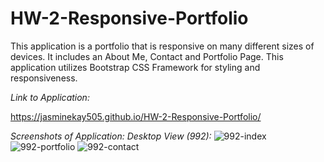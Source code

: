 # HW-2-Responsive-Portfolio

This application is a portfolio that is responsive on many different sizes of devices. It includes an About Me, Contact and Portfolio Page. This application utilizes Bootstrap CSS Framework for styling and responsiveness. 

*Link to Application:*

https://jasminekay505.github.io/HW-2-Responsive-Portfolio/

*Screenshots of Application:*
*Desktop View (992):*
![992-index](https://user-images.githubusercontent.com/74380703/103811631-71969d80-501a-11eb-80a4-ecab99d38903.PNG)
![992-portfolio](https://user-images.githubusercontent.com/74380703/103811637-73606100-501a-11eb-81c9-b7d2741077d5.PNG)
![992-contact](https://user-images.githubusercontent.com/74380703/103811638-74918e00-501a-11eb-9165-972d5fa68166.PNG)
